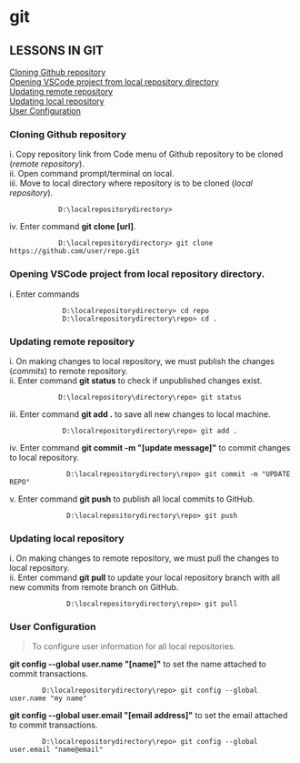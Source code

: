 # git
## LESSONS IN GIT
[Cloning Github repository](https://github.com/lizzencamelo/git#cloning-github-repository)  
[Opening VSCode project from local repository directory](https://github.com/lizzencamelo/git#opening-vscode-project-from-local-repository-directory)  
[Updating remote repository](https://github.com/lizzencamelo/git#updating-remote-repository)  
[Updating local repository](https://github.com/lizzencamelo/git#updating-local-repository)  
[User Configuration](https://github.com/lizzencamelo/git#user-configuration)  
 
### Cloning Github repository
i. Copy repository link from Code menu of Github repository to be cloned (*remote repository*).   
ii. Open command prompt/terminal on local.  
iii. Move to local directory where repository is to be cloned (*local repository*).     
    
     
                D:\localrepositorydirectory> 
     
    
iv. Enter command **git clone [url]**.


                D:\localrepositorydirectory> git clone https://github.com/user/repo.git
                
                
### Opening VSCode project from local repository directory.  
i. Enter commands   
  
                 D:\localrepositorydirectory> cd repo
                 D:\localrepositorydirectory\repo> cd .

### Updating remote repository
i. On making changes to local repository, we must publish the changes (*commits*) to remote repository.  
ii. Enter command **git status** to check if unpublished changes exist.   
  
                D:\localrepository\directory\repo> git status
                
iii. Enter command **git add .** to save all new changes to local machine.   
                
                 D:\localrepositorydirectory\repo> git add .
                 
iv. Enter command **git commit -m "[update message]"** to commit changes to local repository.  

                  D:\localrepositorydirectory\repo> git commit -m "UPDATE REPO"

v. Enter command **git push** to publish all local commits to GitHub.

                  D:\localrepositorydirectory\repo> git push
        
### Updating local repository
i. On making changes to remote repository, we must pull the changes to local repository.  
ii. Enter command **git pull** to update your local repository branch with all new commits from remote branch on GitHub. 

                  D:\localrepositorydirectory\repo> git pull
                  
### User Configuration 
> To configure user information for all local repositories.   

**git config --global user.name "[name]"** to set the name attached to commit transactions.

            D:\localrepositorydirectory\repo> git config --global user.name "my name"   
            
            
**git config --global user.email "[email address]"** to set the email attached to commit transactions.

            D:\localrepositorydirectory\repo> git config --global user.email "name@email"
         
  
